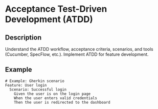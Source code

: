 # Acceptance Test-Driven Development (ATDD)

## Description
Understand the ATDD workflow, acceptance criteria, scenarios, and tools (Cucumber, SpecFlow, etc.). Implement ATDD for feature development.

## Example
```gherkin
# Example: Gherkin scenario
Feature: User login
  Scenario: Successful login
    Given the user is on the login page
    When the user enters valid credentials
    Then the user is redirected to the dashboard
```
